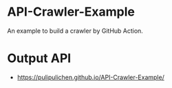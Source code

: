 # API-Crawler-Example
An example to build a crawler by GitHub Action.

# Output API
- https://pulipulichen.github.io/API-Crawler-Example/